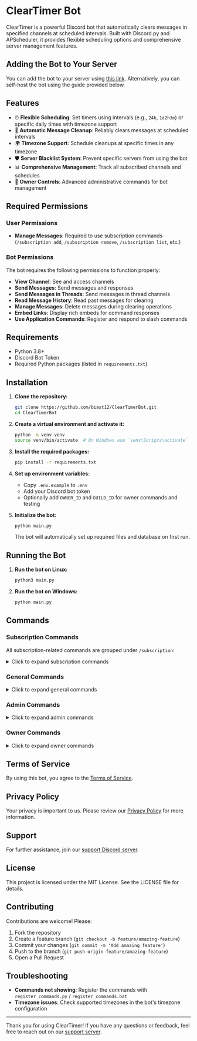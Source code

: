 # ClearTimer Bot

ClearTimer is a powerful Discord bot that automatically clears messages in specified channels at scheduled intervals. Built with Discord.py and APScheduler, it provides flexible scheduling options and comprehensive server management features.

## Adding the Bot to Your Server

You can add the bot to your server using [this link](https://discord.com/oauth2/authorize?client_id=1290353946308775987&permissions=277025483776&integration_type=0&scope=bot). Alternatively, you can self-host the bot using the guide provided below.

## Features

- ⏰ **Flexible Scheduling**: Set timers using intervals (e.g., `24h`, `1d2h3m`) or specific daily times with timezone support
- 🔄 **Automatic Message Cleanup**: Reliably clears messages at scheduled intervals
- 🌍 **Timezone Support**: Schedule cleanups at specific times in any timezone
- 🛡️ **Server Blacklist System**: Prevent specific servers from using the bot
- 📊 **Comprehensive Management**: Track all subscribed channels and schedules
- 🔐 **Owner Controls**: Advanced administrative commands for bot management

## Required Permissions

### User Permissions

- **Manage Messages**: Required to use subscription commands (`/subscription add`, `/subscription remove`, `/subscription list`, etc.)

### Bot Permissions

The bot requires the following permissions to function properly:

- **View Channel**: See and access channels
- **Send Messages**: Send messages and responses
- **Send Messages in Threads**: Send messages in thread channels
- **Read Message History**: Read past messages for clearing
- **Manage Messages**: Delete messages during clearing operations
- **Embed Links**: Display rich embeds for command responses
- **Use Application Commands**: Register and respond to slash commands

## Requirements

- Python 3.8+
- Discord Bot Token
- Required Python packages (listed in `requirements.txt`)

## Installation

1. **Clone the repository:**

    ```sh
    git clone https://github.com/biast12/ClearTimerBot.git
    cd ClearTimerBot
    ```

2. **Create a virtual environment and activate it:**

    ```sh
    python -m venv venv
    source venv/bin/activate  # On Windows use `venv\Scripts\activate`
    ```

3. **Install the required packages:**

    ```sh
    pip install -r requirements.txt
    ```

4. **Set up environment variables:**
    - Copy `.env.example` to `.env`
    - Add your Discord bot token
    - Optionally add `OWNER_ID` and `GUILD_ID` for owner commands and testing

5. **Initialize the bot:**

    ```sh
    python main.py
    ```

    The bot will automatically set up required files and database on first run.

## Running the Bot

1. **Run the bot on Linux:**

    ```sh
    python3 main.py
    ```

2. **Run the bot on Windows:**

    ```sh
    python main.py
    ```

## Commands

### Subscription Commands

All subscription-related commands are grouped under `/subscription`:

<details>
<summary>Click to expand subscription commands</summary>

#### `/subscription add [timer] [target_channel] [ignored_target]`

Subscribe a channel to automatic message deletion. Requires `Manage Messages` permission.

- **Parameters:**
  - `timer`: Timer format (e.g., `24h`, `1d12h30m`, or `15:30 EST`)
  - `target_channel` (optional): Channel to clear - defaults to current channel if not specified
  - `ignored_target` (optional): Message ID/link or user mention/ID to ignore during clearing
- **Timer Formats:**
  - **Intervals:** `24h`, `1d`, `30m`, `1d12h30m` (combine days, hours, minutes)
  - **Daily schedule:** `15:30 EST`, `09:00 PST` (specific time with timezone)
- **Examples:**
  - `/subscription add 12h` - Clear current channel every 12 hours
  - `/subscription add 1d #announcements` - Clear #announcements daily
  - `/subscription add 09:00 EST #general` - Clear #general every day at 9 AM EST
  - `/subscription add 24h #general 123456789` - Clear #general daily, ignoring message 123456789
  - `/subscription add 6h #general @JohnDoe` - Clear #general every 6 hours, ignoring JohnDoe's messages

#### `/subscription remove [target_channel]`

Unsubscribe a channel from automatic message deletion. Requires `Manage Messages` permission.

- **Parameters:**
  - `target_channel` (optional): Channel to unsubscribe - defaults to current channel if not specified
- **Examples:**
  - `/subscription remove` - Stop clearing current channel
  - `/subscription remove #general` - Stop clearing #general

#### `/subscription list`

List all active subscriptions in the current server.

- **Shows:**
  - All subscribed channels with their names
  - Timer configuration for each channel
  - Next clear time for each channel (with relative time)
  - Total number of ignored entities (messages + users) per channel
  - Helpful tip to use `/subscription info` for detailed channel information
- **Example:**
  - `/subscription list` - Display all active subscriptions in the server

#### `/subscription info [target_channel]`

View detailed subscription information for a channel.

- **Parameters:**
  - `target_channel` (optional): Channel to check - defaults to current channel if not specified
- **Shows:**
  - Channel mention and subscription status
  - Timer configuration (interval or daily schedule)
  - Next scheduled clear time (both absolute and relative)
  - List of ignored message IDs (first 5 + count of remaining)
  - List of ignored users with mentions (first 5 + count of remaining)
  - Available management commands for the subscription
- **Examples:**
  - `/subscription info` - View info for current channel
  - `/subscription info #general` - View info for #general

#### `/subscription update [timer] [target_channel] [ignored_target]`

Update the timer for an existing subscription. Requires `Manage Messages` permission.

- **Parameters:**
  - `timer`: New timer format (e.g., `24h`, `1d12h30m`, or `15:30 EST`)
  - `target_channel` (optional): Channel to update - defaults to current channel if not specified
  - `ignored_target` (optional): Message ID/link or user mention/ID to add to ignore list during update
- **Examples:**
  - `/subscription update 12h` - Change current channel's timer to 12 hours
  - `/subscription update 2d #general` - Change #general's timer to 2 days
  - `/subscription update 09:00 PST #announcements` - Update to daily at 9 AM PST

#### `/subscription ignore [target] [target_channel]`

Toggle a message or user to be ignored during channel clearing. Requires `Manage Messages` permission.

- **Parameters:**
  - `target`: Message ID/link or user mention/ID to toggle ignore status
  - `target_channel` (optional): Defaults to current channel if not specified
- **Supports:**
  - **Messages:** Provide message ID or Discord message link
  - **Users:** Provide user mention (@username) or user ID
- **Examples:**
  - `/subscription ignore 123456789` - Toggle ignore status for message in current channel
  - `/subscription ignore https://discord.com/channels/.../123456789` - Toggle using message link
  - `/subscription ignore @JohnDoe` - Toggle ignore status for a user's messages
  - `/subscription ignore 987654321 #general` - Toggle ignore status for user ID in #general

#### `/subscription clear [target_channel]`

Manually trigger a message clear for a subscribed channel. Requires `Manage Messages` permission.

- **Parameters:**
  - `target_channel` (optional): Channel to clear - defaults to current channel if not specified
- **Examples:**
  - `/subscription clear` - Manually clear current channel
  - `/subscription clear #general` - Manually clear #general

#### `/subscription skip [target_channel]`

Skip the next scheduled clear for a channel. Requires `Manage Messages` permission.

- **Parameters:**
  - `target_channel` (optional): Channel to skip - defaults to current channel if not specified
- **Use Cases:**
  - Important ongoing discussion that shouldn't be interrupted
  - Temporary need to preserve channel history
  - Postponing clear during special events
- **Examples:**
  - `/subscription skip` - Skip next clear for current channel
  - `/subscription skip #general` - Skip next clear for #general
  - `/subscription update 6h #general 123456789` - Update timer and add ignored message
  - `/subscription update 3h #general @JohnDoe` - Update timer and add ignored user

</details>

### General Commands

<details>
<summary>Click to expand general commands</summary>

#### `/ping`

Check the bot's response latency to Discord servers.

#### `/help`

Display comprehensive help information including commands, timer formats, and useful links.

</details>

### Admin Commands

<details>
<summary>Click to expand admin commands</summary>

These commands are restricted to bot administrators and the owner. All admin commands are under the `/admin` group:

#### `/admin stats [server_id]`

Display bot statistics. Without server_id shows overall stats (total servers, channels, blacklisted servers, errors). With server_id shows specific server stats including channel count, blacklist status, and error count for that server.

#### Blacklist Management

Commands for managing server blacklist under `/admin blacklist`:

- **`/admin blacklist add [server_id] [reason]`**: Add a server to the blacklist with optional reason
- **`/admin blacklist remove [server_id]`**: Remove a server from the blacklist  
- **`/admin blacklist check [server_id]`**: Check if a server is blacklisted and view details

#### Error Management

Commands for managing error logs under `/admin error`:

- **`/admin error check [error_id]`**: Check an error by its ID
- **`/admin error delete [error_id]`**: Delete a specific error from the database
- **`/admin error list [limit]`**: List recent errors (default: 10, max: 25)
- **`/admin error clear`**: Clear all errors from the database

#### Force Management

Commands for forcefully managing subscriptions under `/admin force`:

- **`/admin force remove_server [id]`**: Force remove all subscriptions for a server
- **`/admin force remove_channel [id]`**: Force remove a specific channel subscription

#### Cache Management

- **`/admin recache`**: Recache all data from database (except config/admins)

</details>

### Owner Commands

<details>
<summary>Click to expand owner commands</summary>

These commands are restricted to the bot owner only. All owner commands are under the `/owner` group:

#### Admin Management

Commands for managing bot administrators under `/owner admin`:

- **`/owner admin list`**: List all bot administrators
- **`/owner admin add [user_id]`**: Add a new bot administrator
- **`/owner admin remove [user_id]`**: Remove a bot administrator

#### Configuration Management

Commands for recaching configuration under `/owner recache`:

- **`/owner recache config`**: Recache bot configuration from database

</details>

## Terms of Service

By using this bot, you agree to the [Terms of Service](https://biast12.com/cleartimer/termsofservice).

## Privacy Policy

Your privacy is important to us. Please review our [Privacy Policy](https://biast12.com/cleartimer/privacypolicy) for more information.

## Support

For further assistance, join our [support Discord server](https://biast12.com/botsupport).

## License

This project is licensed under the MIT License. See the LICENSE file for details.

## Contributing

Contributions are welcome! Please:

1. Fork the repository
2. Create a feature branch (`git checkout -b feature/amazing-feature`)
3. Commit your changes (`git commit -m 'Add amazing feature'`)
4. Push to the branch (`git push origin feature/amazing-feature`)
5. Open a Pull Request

## Troubleshooting

- **Commands not showing**: Register the commands with `register_commands.py` / `register_commands.bat`
- **Timezone issues**: Check supported timezones in the bot's timezone configuration

---

Thank you for using ClearTimer! If you have any questions or feedback, feel free to reach out on our [support server](biast12.com/support).
